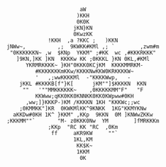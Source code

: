 
     
                           aW
                          )KKH
                          0K0K
                         jKN}KN
                         0KwzKK
                 !KKH  ,a ?KKC ;   )KKN
    jNWw~,          ,;  9KWKK#KMl ,; `        ,zwm#m
     "0KKKKKKN~ ,w  $KNp  YKKM" ;#KK  wc ,#KKKRKKK"
       ]9KN,]KK ]KN  KKKKw KK ;0KKKL }KN 0KL,#KMl
          YKRMRKKKK~ }KH"0KKK0KCjKM  KKKKMMRKM-
             #KKKKKKKmKKw/KKKKNwKKW0KRKKKKW~
             '   ,;wwKKKKMl  -"KKKKWwp,   -
        jKKL #KKKKB[f"}K[      jKM""]$KKKKN  KKN
         ""   '""MMKKKKKK~    ,0KKKKKMM"F"   "F
             KKWww;qKK0KK0KNNKK0KK0KWpww#0KH
          ,ww;]}KKKP-)KM /KKKKN 1KH "KKKWc;;wc
        ;0KMMKK"]KR  0KWKMlKK^9KNKK  1KG"KKMYKNw
      aKKDw#0KH 1K^ }KKM" ,KKp  9KKN  0M ]KNWwZKKw
    ;KKKMM""`       "M- z0KKK0Nw  YM        ]fMRKKKm
                 ;KKp  "RC KK "RC  ,0Km
                  ff     aKR9KW     ""`
                         1KL,KM
                          KK$K~
                          1KKM
                           0K
